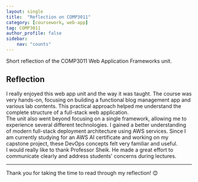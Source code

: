 ```yaml
---
layout: single
title:  "Reflection on COMP3011"
category: [coursework, web-app]
tag: COMP3011
author_profile: false
sidebar:
    nav: "counts"
---
```


Short reflection of the COMP3011 Web Application Frameworks unit.

## Reflection

I really enjoyed this web app unit and the way it was taught. The course was very hands-on, focusing on building a functional blog management app and various lab contents. This practical approach helped me understand the complete structure of a full-stack web application.
<br>
The unit also went beyond focusing on a single framework, allowing me to experience several different technologies. I gained a better understanding of modern full-stack deployment architecture using AWS services. Since I am currently studying for an AWS AI certificate and working on my capstone project, these DevOps concepts felt very familiar and useful.
<br>
I would really like to thank Professor Sheik. He made a great effort to communicate clearly and address students' concerns during lectures.

---

Thank you for taking the time to read through my reflection! 😊